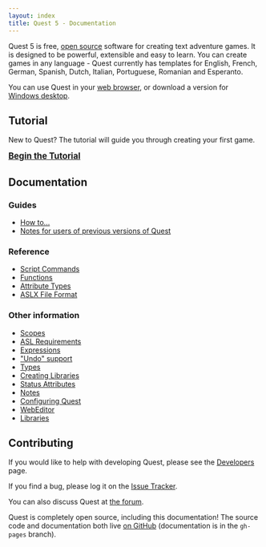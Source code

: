 ```yaml
---
layout: index
title: Quest 5 - Documentation
---
```


Quest 5 is free, [open source](open_source.html) software for creating text adventure games. It is designed to be powerful, extensible and easy to learn. You can create games in any language - Quest currently has templates for English, French, German, Spanish, Dutch, Italian, Portuguese, Romanian and Esperanto.

You can use Quest in your [web browser](http://textadventures.co.uk/create), or download a version for [Windows desktop](http://textadventures.co.uk/quest/desktop).

Tutorial
--------

New to Quest? The tutorial will guide you through creating your first game.

<span style="font-size:120%">**[Begin the Tutorial](tutorial/)**</span>

Documentation
-------------

### Guides

-   [How to...](how_to.html)
-   [Notes for users of previous versions of Quest](upgrade_notes.html)

### Reference

-   [Script Commands](scripts/)
-   [Functions](functions/)
-   [Attribute Types](types/)
-   [ASLX File Format](elements/)

### Other information

-   [Scopes](scopes.html)
-   [ASL Requirements](asl_requirements.html)
-   [Expressions](expressions.html)
-   ["Undo" support](undo_support.html)
-   [Types](types.html)
-   [Creating Libraries](creating_libraries.html)
-   [Status Attributes](status_attributes.html)
-   [Notes](notes.html)
-   [Configuring Quest](configuring_quest.html)
-   [WebEditor](webeditor.html)
-   [Libraries](libraries.html)

Contributing
------------

If you would like to help with developing Quest, please see the [Developers](developers.html) page.

If you find a bug, please log it on the [Issue Tracker](https://github.com/textadventures/quest/issues).

You can also discuss Quest at [the forum](http://forum.textadventures.co.uk/viewforum.php?f=10).

Quest is completely open source, including this documentation! The source code and documentation both live [on GitHub](https://github.com/textadventures/quest) (documentation is in the `gh-pages` branch).